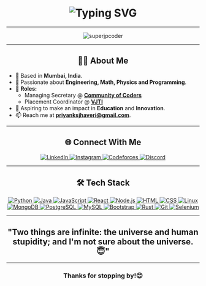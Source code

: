 <h1 align="center">
  <img src="https://readme-typing-svg.herokuapp.com?font=Fira+Code&size=36&duration=4000&pause=1000&color=00FFFF&center=true&vCenter=true&width=600&height=100&lines=Hi+%F0%9F%91%8B%2C+I'm+Priyank!;STEM+Enthusiast+🧐;Software+Developer+%F0%9F%92%BB;Competitive+Programmer+🚀" alt="Typing SVG">
</h1>

---

<p align="center">
  <img src="https://komarev.com/ghpvc/?username=superjpcoder&label=Profile%20views&color=0e75b6&style=flat" alt="superjpcoder" />
</p>

---

<h2 align="center"> 👨‍💻 About Me </h2>

- 📍 Based in **Mumbai, India**.
- 🌱 Passionate about **Engineering, Math, Physics and Programming**.
- 🔭 **Roles:**
  - Managing Secretary @ [**Community of Coders**](https://github.com/CommunityofCoders)
  - Placement Coordinator @ [**VJTI**](https://vjti.ac.in)
- 🎯 Aspiring to make an impact in **Education** and **Innovation**.
- 📫 Reach me at **priyanksjhaveri@gmail.com**.

---

<h2 align="center"> 🌐 Connect With Me </h2>
<p align="center">
  <a href="https://linkedin.com/in/priyank-jhaveri7" target="_blank">
    <img src="https://img.shields.io/badge/LinkedIn-0077B5?style=for-the-badge&logo=linkedin&logoColor=white" alt="LinkedIn">
  </a>
  <a href="https://instagram.com/priyanksjhaveri" target="_blank">
    <img src="https://img.shields.io/badge/Instagram-E4405F?style=for-the-badge&logo=instagram&logoColor=white" alt="Instagram">
  </a>
  <a href="https://codeforces.com/profile/priyank_jhaveri" target="_blank">
    <img src="https://img.shields.io/badge/Codeforces-1F8ACB?style=for-the-badge&logo=codeforces&logoColor=white" alt="Codeforces">
  </a>
  <a href="https://discord.gg/1333468244094488636" target="_blank">
    <img src="https://img.shields.io/badge/Discord-7289DA?style=for-the-badge&logo=discord&logoColor=white" alt="Discord">
  </a>
</p>

---

<h2 align="center"> 🛠️ Tech Stack </h2>

<p align="center">
  <a href="https://www.python.org" target="_blank">
    <img src="https://skillicons.dev/icons?i=python" alt="Python" />
  </a>
  <a href="https://www.java.com" target="_blank">
    <img src="https://skillicons.dev/icons?i=java" alt="Java" />
  </a>
  <a href="https://developer.mozilla.org/en-US/docs/Web/JavaScript" target="_blank">
    <img src="https://skillicons.dev/icons?i=js" alt="JavaScript" />
  </a>
  <a href="https://react.dev/" target="_blank">
    <img src="https://skillicons.dev/icons?i=react" alt="React" />
  </a>
  <a href="https://nodejs.org/" target="_blank">
    <img src="https://skillicons.dev/icons?i=nodejs" alt="Node.js" />
  </a>
  <a href="https://developer.mozilla.org/en-US/docs/Web/HTML" target="_blank">
    <img src="https://skillicons.dev/icons?i=html" alt="HTML" />
  </a>
  <a href="https://developer.mozilla.org/en-US/docs/Web/CSS" target="_blank">
    <img src="https://skillicons.dev/icons?i=css" alt="CSS" />
  </a>
  <a href="https://www.linux.org/" target="_blank">
    <img src="https://skillicons.dev/icons?i=linux" alt="Linux" />
  </a>
  <a href="https://www.mongodb.com/" target="_blank">
    <img src="https://skillicons.dev/icons?i=mongodb" alt="MongoDB" />
  </a>
  <a href="https://www.postgresql.org/" target="_blank">
    <img src="https://skillicons.dev/icons?i=postgres" alt="PostgreSQL" />
  </a>
  <a href="https://www.mysql.com/" target="_blank">
    <img src="https://skillicons.dev/icons?i=mysql" alt="MySQL" />
  </a>
  <a href="https://getbootstrap.com/" target="_blank">
    <img src="https://skillicons.dev/icons?i=bootstrap" alt="Bootstrap" />
  </a>
  <a href="https://www.rust-lang.org/" target="_blank">
    <img src="https://skillicons.dev/icons?i=rust" alt="Rust" />
  </a>
  <a href="https://git-scm.com/" target="_blank">
    <img src="https://skillicons.dev/icons?i=git" alt="Git" />
  </a>
  <a href="https://www.selenium.dev/" target="_blank">
    <img src="https://skillicons.dev/icons?i=selenium" alt="Selenium" />
  </a>
</p>


---

<h2 align="center"> "Two things are infinite: the universe and human stupidity; and I'm not sure about the universe.😇" </h2>
<p align="center">
</p>

---

<h3 align="center">Thanks for stopping by!😊</h3>

